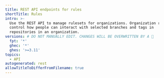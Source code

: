 ```yaml
---
title: REST API endpoints for rules
shortTitle: Rules
intro: >-
  Use the REST API to manage rulesets for organizations. Organization rulesets
  control how people can interact with selected branches and tags in
  repositories in an organization.
versions: # DO NOT MANUALLY EDIT. CHANGES WILL BE OVERWRITTEN BY A 🤖
  fpt: '*'
  ghec: '*'
  ghes: '>=3.11'
topics:
  - API
autogenerated: rest
allowTitleToDifferFromFilename: true
---
```


<!-- Content after this section is automatically generated -->
